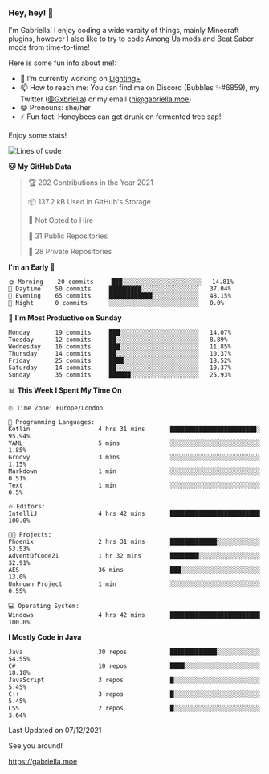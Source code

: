 ### Hey, hey! 👋

I'm Gabriella! I enjoy coding a wide varaity of things, mainly Minecraft plugins, however I also like to try to code Among Us mods and Beat Saber mods from time-to-time!

Here is some fun info about me!:

- 🔭 I’m currently working on [Lighting+](https://github.com/IsGabriellaCurious/LightingPlus)
- 📫 How to reach me: You can find me on Discord (Bubbles ✨#6859), my Twitter ([@Gxbrlella](twitter.com/Gxbrlella)) or my email ([hi@gabriella.moe](mailto://hi@gabriella.moe))
- 😄 Pronouns: she/her
- ⚡ Fun fact: Honeybees can get drunk on fermented tree sap!

Enjoy some stats!

<!--START_SECTION:waka-->
![Lines of code](https://img.shields.io/badge/From%20Hello%20World%20I%27ve%20Written-9%20Thousand%20lines%20of%20code-blue)

**🐱 My GitHub Data** 

> 🏆 202 Contributions in the Year 2021
 > 
> 📦 137.2 kB Used in GitHub's Storage 
 > 
> 🚫 Not Opted to Hire
 > 
> 📜 31 Public Repositories 
 > 
> 🔑 28 Private Repositories  
 > 
**I'm an Early 🐤** 

```text
🌞 Morning    20 commits     ███░░░░░░░░░░░░░░░░░░░░░░   14.81% 
🌆 Daytime    50 commits     █████████░░░░░░░░░░░░░░░░   37.04% 
🌃 Evening    65 commits     ████████████░░░░░░░░░░░░░   48.15% 
🌙 Night      0 commits      ░░░░░░░░░░░░░░░░░░░░░░░░░   0.0%

```
📅 **I'm Most Productive on Sunday** 

```text
Monday       19 commits     ███░░░░░░░░░░░░░░░░░░░░░░   14.07% 
Tuesday      12 commits     ██░░░░░░░░░░░░░░░░░░░░░░░   8.89% 
Wednesday    16 commits     ███░░░░░░░░░░░░░░░░░░░░░░   11.85% 
Thursday     14 commits     ██░░░░░░░░░░░░░░░░░░░░░░░   10.37% 
Friday       25 commits     ████░░░░░░░░░░░░░░░░░░░░░   18.52% 
Saturday     14 commits     ██░░░░░░░░░░░░░░░░░░░░░░░   10.37% 
Sunday       35 commits     ██████░░░░░░░░░░░░░░░░░░░   25.93%

```


📊 **This Week I Spent My Time On** 

```text
⌚︎ Time Zone: Europe/London

💬 Programming Languages: 
Kotlin                   4 hrs 31 mins       ████████████████████████░   95.94% 
YAML                     5 mins              ░░░░░░░░░░░░░░░░░░░░░░░░░   1.85% 
Groovy                   3 mins              ░░░░░░░░░░░░░░░░░░░░░░░░░   1.15% 
Markdown                 1 min               ░░░░░░░░░░░░░░░░░░░░░░░░░   0.51% 
Text                     1 min               ░░░░░░░░░░░░░░░░░░░░░░░░░   0.5%

🔥 Editors: 
IntelliJ                 4 hrs 42 mins       █████████████████████████   100.0%

🐱‍💻 Projects: 
Phoenix                  2 hrs 31 mins       █████████████░░░░░░░░░░░░   53.53% 
AdventOfCode21           1 hr 32 mins        ████████░░░░░░░░░░░░░░░░░   32.91% 
AES                      36 mins             ███░░░░░░░░░░░░░░░░░░░░░░   13.0% 
Unknown Project          1 min               ░░░░░░░░░░░░░░░░░░░░░░░░░   0.55%

💻 Operating System: 
Windows                  4 hrs 42 mins       █████████████████████████   100.0%

```

**I Mostly Code in Java** 

```text
Java                     30 repos            █████████████░░░░░░░░░░░░   54.55% 
C#                       10 repos            ████░░░░░░░░░░░░░░░░░░░░░   18.18% 
JavaScript               3 repos             █░░░░░░░░░░░░░░░░░░░░░░░░   5.45% 
C++                      3 repos             █░░░░░░░░░░░░░░░░░░░░░░░░   5.45% 
CSS                      2 repos             █░░░░░░░░░░░░░░░░░░░░░░░░   3.64%

```



 Last Updated on 07/12/2021
<!--END_SECTION:waka-->

See you around!

https://gabriella.moe
